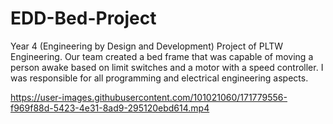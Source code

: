 # EDD-Bed-Project
Year 4 (Engineering by Design and Development) Project of PLTW Engineering. Our team created a bed frame that was capable of moving a person awake based on limit switches and a motor with a speed controller. I was responsible for all programming and electrical engineering aspects.


https://user-images.githubusercontent.com/101021060/171779556-f969f88d-5423-4e31-8ad9-295120ebd614.mp4

